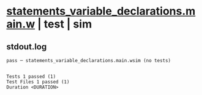 # [statements_variable_declarations.main.w](../../../../../examples/tests/valid/statements_variable_declarations.main.w) | test | sim

## stdout.log
```log
pass ─ statements_variable_declarations.main.wsim (no tests)
 
 
Tests 1 passed (1)
Test Files 1 passed (1)
Duration <DURATION>
```


